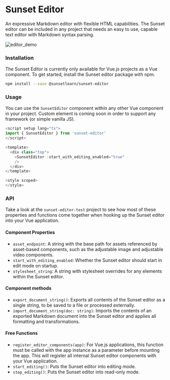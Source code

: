 # Sunset Editor

An expressive Markdown editor with flexible HTML capabilities. The Sunset editor can be included in any project that needs an easy to use, capable text editor with Markdown syntax parsing.

![editor_demo](./sunset_editor_demo.gif)

### Installation

The Sunset Editor is currently only available for Vue.js projects as a Vue component. To get started, install the Sunset editor package with npm.

```bash
npm install --save @sunsetlearn/sunset-editor
```

### Usage

You can use the `SunsetEditor` component within any other Vue component in your project. Custom element is coming soon in order to support any framework (or simple vanilla JS).

```javascript
<script setup lang="ts">
import { SunsetEditor } from 'sunset-editor'
</script>

<template>
  <div class="top">
    <SunsetEditor :start_with_editing_enabled="true"
    />
  </div>
</template>

<style scoped>
</style>
```

### API

Take a look at the `sunset-editor-test` project to see how most of these properties and functions come together when hooking up the Sunset editor into your Vue application.

#### Component Properties

* `asset_endpoint`: A string with the base path for assets referenced by asset-based components, such as the adjustable image and adjustable video components.
* `start_with_editing_enabled`: Whether the Sunset editor should start in edit mode on startup.
* `stylesheet_string`: A string with stylesheet overrides for any elements within the Sunset editor.

#### Component methods

* `export_document_string()`: Exports all contents of the Sunset editor as a single string, to be saved to a file or processed externally.
* `import_document_string(doc: string)`: Imports the contents of an exported Markdown document into the Sunset editor and applies all formatting and transformations.

#### Free Functions

* `register_editor_components(app)`: For Vue.js applications, this function must be called with the app instance as a parameter before mounting the app. This will register all internal Sunset editor components with your Vue application.
* `start_editing()`: Puts the Sunset editor into editing mode.
* `stop_editing()`: Puts the Sunset editor into read-only mode.
